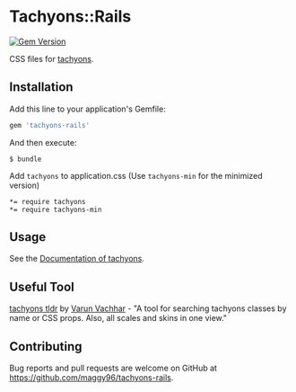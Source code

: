 # Tachyons::Rails
[![Gem Version](https://badge.fury.io/rb/tachyons-rails.svg)](http://badge.fury.io/rb/tachyons-rails)

CSS files for [tachyons](http://tachyons.io).

## Installation

Add this line to your application's Gemfile:

```ruby
gem 'tachyons-rails'
```

And then execute:

    $ bundle

Add `tachyons` to application.css (Use `tachyons-min` for the minimized version)

```
*= require tachyons
*= require tachyons-min
```

## Usage

See the [Documentation of tachyons](http://tachyons.io/docs/).

## Useful Tool

[tachyons tldr](https://tachyons-tldr.now.sh/#/classes) by [Varun Vachhar](https://twitter.com/winkerVSbecks) - "A tool for searching tachyons classes by name or CSS props. Also, all scales and skins in one view."

## Contributing

Bug reports and pull requests are welcome on GitHub at https://github.com/maggy96/tachyons-rails.
